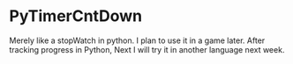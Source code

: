 # PyTimerCntDown
Merely like a stopWatch in python. I plan to use it in a game later. After tracking progress in Python, Next I will try it in another language next week.
